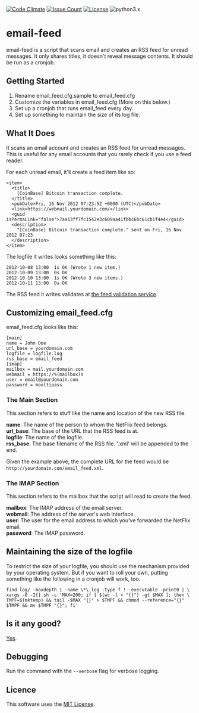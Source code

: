 [![Code Climate](https://codeclimate.com/github/dblume/email-feed/badges/gpa.svg)](https://codeclimate.com/github/dblume/email-feed)
[![Issue Count](https://codeclimate.com/github/dblume/email-feed/badges/issue_count.svg)](https://codeclimate.com/github/dblume/email-feed/issues)
[![License](https://img.shields.io/badge/license-MIT_license-blue.svg)](https://raw.githubusercontent.com/dblume/email-feed/python3/LICENSE.txt)
![python3.x](https://img.shields.io/badge/python-3.x-green.svg)

# email-feed

email-feed is a script that scans email and creates an RSS feed for unread messages. It only shares titles, it doesn't reveal message contents. It should be run as a cronjob.

## Getting Started

1. Rename email\_feed.cfg.sample to email\_feed.cfg
2. Customize the variables in email\_feed.cfg (More on this below.)
3. Set up a cronjob that runs email\_feed every day.
4. Set up something to maintain the size of its log file.

## What It Does

It scans an email account and creates an RSS feed for unread messages. This is useful for any email accounts that you rarely check if you use a feed reader.

For each unread email, it'll create a feed item like so:

    <item>
      <title>
        [CoinBase] Bitcoin transaction complete.
      </title>
      <pubDate>Fri, 16 Nov 2012 07:23:52 +0000 (UTC)</pubDate>
      <link>https://webmail.yourdomain.com/</link>
      <guid isPermaLink="false">7aa13ff7fc1542e3c609aa41fbbc6bc61cb1f4e4</guid>
      <description>
        "[CoinBase] Bitcoin transaction complete." sent on Fri, 16 Nov 2012 07:23
      </description>
    </item>

The logfile it writes looks something like this:

    2012-10-08 13:00  1s OK (Wrote 1 new item.)
    2012-10-09 13:00  0s OK
    2012-10-10 13:00  1s OK (Wrote 3 new items.)
    2012-10-11 13:00  0s OK

The RSS feed it writes validates at [the feed validation service](http://validator.w3.org/appc/).

## Customizing email\_feed.cfg

email\_feed.cfg looks like this:

    [main]
    name = John Doe
    url_base = yourdomain.com
    logfile = logfile.log
    rss_base = email_feed
    [imap]
    mailbox = mail.yourdomain.com
    webmail = https://%(mailbox)s
    user = email@yourdomain.com
    password = mooltipass

### The Main Section

This section refers to stuff like the name and location of the new RSS file.

**name**: The name of the person to whom the NetFlix feed belongs.  
**url\_base**: The base of the URL that the RSS feed is at.  
**logfile**: The name of the logfile.  
**rss\_base**: The base filename of the RSS file.  '.xml' will be appended to the end.

Given the example above, the complete URL for the feed would be `http://yourdomain.com/email_feed.xml`.

### The IMAP Section

This section refers to the mailbox that the script will read to create the feed.

**mailbox**: The IMAP address of the email server.  
**webmail**: The address of the server's web interface.  
**user**: The user for the email address to which you've forwarded the NetFlix email.  
**password**: The IMAP password.

## Maintaining the size of the logfile

To restrict the size of your logfile, you should use the mechanism provided by your operating system. But if you want to roll your own, putting something like the following in a cronjob will work, too.

    find log/ -maxdepth 1 -name \*\.log -type f ! -executable -print0 | \
    xargs -0 -I{} sh -c 'MAX=200; if [ $(wc -l < "{}") -gt $MAX ]; then \
    TMPF=$(mktemp) && tail -$MAX "{}" > $TMPF && chmod --reference="{}" $TMPF && mv $TMPF "{}"; fi'

## Is it any good?

[Yes](https://news.ycombinator.com/item?id=3067434).


## Debugging

Run the command with the ``--verbose`` flag for verbose logging.

## Licence

This software uses the [MIT License](http://opensource.org/licenses/mit-license.php).
